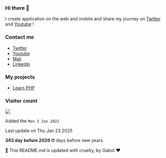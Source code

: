 ### Hi there 👋

I create application on the web and mobile and share my journey on [Twitter](https://x.com/_PatrickMukendi) and [Youtube](https://www.youtube.com/@tech_symphony) !


### Contact me

* [Twitter](https://x.com/_PatrickMukendi)
* [Youtube](https://www.youtube.com/@tech_symphony)
* [Mail](mdipatrick5@.com)
* [Linkedin](https://www.linkedin.com/in/-patrick-mukendi/)


### My projects 

* [Learn PHP](https://github.com/patrick-Mukendi/treaning)



### Visitor count

<img src="https://profile-counter.glitch.me/Melvynx/count.svg" />

Added the `Mon 3 Jan 2022`

Last update on Thu Jan 23 2025

**343 day before 2026 ⏱** days before new years

🤖 This README.md is updated with cruelty, by Gabot ❤️
